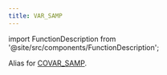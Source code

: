 ```yaml
---
title: VAR_SAMP
---
```


import FunctionDescription from '@site/src/components/FunctionDescription';

<FunctionDescription description="Introduced or updated: v1.2.738"/>

Alias for [COVAR_SAMP](aggregate-covar-samp.md).